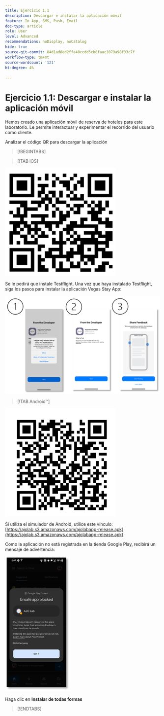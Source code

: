 ```yaml
---
title: Ejercicio 1.1
description: Descargar e instalar la aplicación móvil
feature: In App, SMS, Push, Email
doc-type: article
role: User
level: Advanced
recommendations: noDisplay, noCatalog
hide: true
source-git-commit: 84d1ad8ed2ffa48ccdd5cb8faac1079a98f33c7f
workflow-type: tm+mt
source-wordcount: '121'
ht-degree: 4%

---
```



# Ejercicio 1.1: Descargar e instalar la aplicación móvil

Hemos creado una aplicación móvil de reserva de hoteles para este laboratorio. Le permite interactuar y experimentar el recorrido del usuario como cliente.

Analizar el código QR para descargar la aplicación

>[!BEGINTABS]

>[!TAB iOS]

![Código QR para iOS](/help/assets/lab731-ios-qr-code.png)

Se le pedirá que instale Testflight. Una vez que haya instalado Testflight, siga los pasos para instalar la aplicación Vegas Stay App:

![pasos para instalar iOS](/help/assets/lab731-install-ios.png)

>[!TAB Android™]

![Código QR para Android](/help/assets/lab731-android-qr-code.png)

Si utiliza el simulador de Android, utilice este vínculo: [https://ajolab.s3.amazonaws.com/ajolabapp-release.apk](https://ajolab.s3.amazonaws.com/ajolabapp-release.apk)

Como la aplicación no está registrada en la tienda Google Play, recibirá un mensaje de advertencia:

![Pantalla de advertencia de Android](/help/assets/lab731-install-android.png)

Haga clic en **Instalar de todas formas**

>[!ENDTABS]
